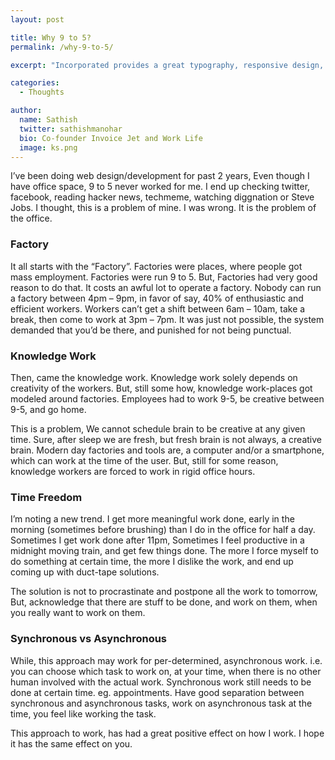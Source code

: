 ```yaml
---
layout: post

title: Why 9 to 5?
permalink: /why-9-to-5/

excerpt: "Incorporated provides a great typography, responsive design, author details, semantic markup and more."

categories:
  - Thoughts

author: 
  name: Sathish
  twitter: sathishmanohar
  bio: Co-founder Invoice Jet and Work Life
  image: ks.png
---
```

I&#8217;ve been doing web design/development for past 2 years, Even though I have office space, 9 to 5 never worked for me. I end up checking twitter, facebook, reading hacker news, techmeme, watching diggnation or Steve Jobs. I thought, this is a problem of mine. I was wrong. It is the problem of the office.

<!--more-->

### Factory

It all starts with the &#8220;Factory&#8221;. Factories were places, where people got mass employment. Factories were run 9 to 5. But, Factories had very good reason to do that. It costs an awful lot to operate a factory. Nobody can run a factory between 4pm &#8211; 9pm, in favor of say, 40% of enthusiastic and efficient workers. Workers can&#8217;t get a shift between 6am &#8211; 10am, take a break, then come to work at 3pm &#8211; 7pm. It was just not possible, the system demanded that you&#8217;d be there, and punished for not being punctual.

### Knowledge Work

Then, came the knowledge work. Knowledge work solely depends on creativity of the workers. But, still some how, knowledge work-places got modeled around factories. Employees had to work 9-5, be creative between 9-5, and go home.

This is a problem, We cannot schedule brain to be creative at any given time. Sure, after sleep we are fresh, but fresh brain is not always, a creative brain. Modern day factories and tools are, a computer and/or a smartphone, which can work at the time of the user. But, still for some reason, knowledge workers are forced to work in rigid office hours.

### Time Freedom

I&#8217;m noting a new trend. I get more meaningful work done, early in the morning (sometimes before brushing) than I do in the office for half a day. Sometimes I get work done after 11pm, Sometimes I feel productive in a midnight moving train, and get few things done. The more I force myself to do something at certain time, the more I dislike the work, and end up coming up with duct-tape solutions.

The solution is not to procrastinate and postpone all the work to tomorrow, But, acknowledge that there are stuff to be done, and work on them, when you really want to work on them.

### Synchronous vs Asynchronous

While, this approach may work for per-determined, asynchronous work. i.e. you can choose which task to work on, at your time, when there is no other human involved with the actual work. Synchronous work still needs to be done at certain time. eg. appointments. Have good separation between synchronous and asynchronous tasks, work on asynchronous task at the time, you feel like working the task.

This approach to work, has had a great positive effect on how I work. I hope it has the same effect on you.
